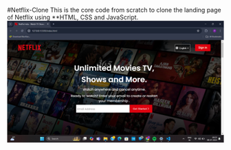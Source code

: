 #Netflix-Clone
This is the core code from scratch to clone the landing page of Netflix using **HTML, CSS and JavaScript.
![image](https://github.com/Pratiksha200310/netflix-clone/blob/main/screenshots/Screenshot%20(114).png)
